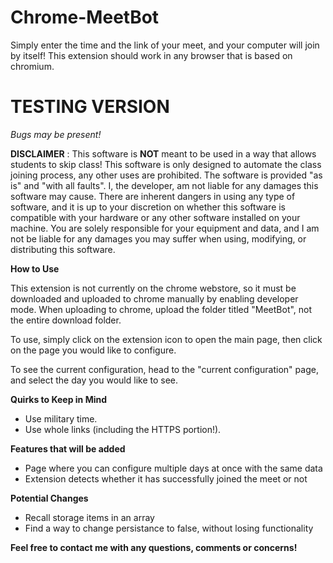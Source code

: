 # Chrome-MeetBot

Simply enter the time and the link of your meet, and your computer will join by itself! This extension should work in any browser that is based on chromium.

# TESTING VERSION
*Bugs may be present!*

**DISCLAIMER**
: This software is **NOT** meant to be used in a way that allows students to skip class! This software is only designed to automate the class joining process, any other uses are prohibited. The software is provided "as is" and "with all faults". I, the developer, am not liable for any damages this software may cause. There are inherent dangers in using any type of software, and it is up to your discretion on whether this software is compatible with your hardware or any other software installed on your machine. You are solely responsible for your equipment and data, and I am not be liable for any damages you may suffer when using, modifying, or distributing this software. 

**How to Use**

This extension is not currently on the chrome webstore, so it must be downloaded and uploaded to chrome manually by enabling developer mode.
When uploading to chrome, upload the folder titled "MeetBot", not the entire download folder. 

To use, simply click on the extension icon to open the main page, then click on the page you would like to configure. 

To see the current configuration, head to the "current configuration" page, and select the day you would like to see. 

**Quirks to Keep in Mind**
* Use military time.
* Use whole links (including the HTTPS portion!).

**Features that will be added**
* Page where you can configure multiple days at once with the same data
* Extension detects whether it has successfully joined the meet or not

**Potential Changes**
* Recall storage items in an array
* Find a way to change persistance to false, without losing functionality

**Feel free to contact me with any questions, comments or concerns!**

